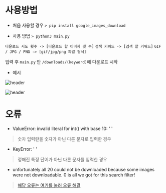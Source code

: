 
# 사용방법

* 처음 사용할 경우
`> pip install google_images_download`

* 사용 방법
`> python3 main.py`

`다운로드 시도 횟수 -> [다운로드 할 이미지 갯 수]`
`검색 키워드 -> [검색 할 키워드]`
`GIF / JPG / PNG -> [gif/jpg/png 파일 형식]`

입력 후 `main.py` 안 `/downloads/(keyword)`에 다운로드 시작

* 예시

![header](https://cdn.discordapp.com/attachments/1038694488647925814/1038694875262111775/image.png)

![header](https://cdn.discordapp.com/attachments/1038694488647925814/1038694975069769749/image.png)

# 오류

* ValueError: invalid literal for int() with base 10: ' '
> 숫자 입력란을 숫자가 아닌 다른 문자로 입력한 경우

* KeyError: ' '
> 정해진 특정 단어가 아닌 다른 문자를 입력한 경우

* unfortunately all 20 could not be downloaded because some images were not downloadable. 0 is all we got for this search filter!

><a href="https://skmouse.tistory.com/entry/%ED%8C%8C%EC%9D%B4%EC%8D%AC-%EA%B5%AC%EA%B8%80-%EC%9D%B4%EB%AF%B8%EC%A7%80-%ED%81%AC%EB%A1%A4%EB%A7%81uh-oh-keywords-is-a-required-argument-unfortunately-all-20-could-not-be-downloaded-because-some-images-were-not-downloadable-0-is-all-we-got-for-this-search-filter-1"> 해당 오류는 여기를 눌러 오류 해결</a>
